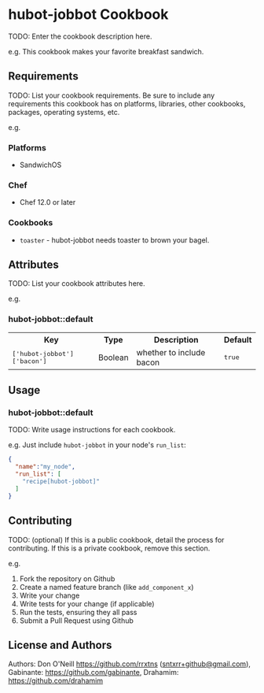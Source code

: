 # hubot-jobbot Cookbook

TODO: Enter the cookbook description here.

e.g.
This cookbook makes your favorite breakfast sandwich.

## Requirements

TODO: List your cookbook requirements. Be sure to include any requirements this cookbook has on platforms, libraries, other cookbooks, packages, operating systems, etc.

e.g.
### Platforms

- SandwichOS

### Chef

- Chef 12.0 or later

### Cookbooks

- `toaster` - hubot-jobbot needs toaster to brown your bagel.

## Attributes

TODO: List your cookbook attributes here.

e.g.
### hubot-jobbot::default

<table>
  <tr>
    <th>Key</th>
    <th>Type</th>
    <th>Description</th>
    <th>Default</th>
  </tr>
  <tr>
    <td><tt>['hubot-jobbot']['bacon']</tt></td>
    <td>Boolean</td>
    <td>whether to include bacon</td>
    <td><tt>true</tt></td>
  </tr>
</table>

## Usage

### hubot-jobbot::default

TODO: Write usage instructions for each cookbook.

e.g.
Just include `hubot-jobbot` in your node's `run_list`:

```json
{
  "name":"my_node",
  "run_list": [
    "recipe[hubot-jobbot]"
  ]
}
```

## Contributing

TODO: (optional) If this is a public cookbook, detail the process for contributing. If this is a private cookbook, remove this section.

e.g.
1. Fork the repository on Github
2. Create a named feature branch (like `add_component_x`)
3. Write your change
4. Write tests for your change (if applicable)
5. Run the tests, ensuring they all pass
6. Submit a Pull Request using Github

## License and Authors

Authors: Don O'Neill https://github.com/rrxtns (sntxrr+github@gmail.com), Gabinante: https://github.com/gabinante, Drahamim: https://github.com/drahamim
